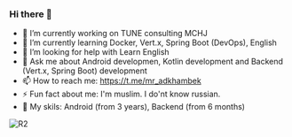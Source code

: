 ### Hi there 👋


- 🔭  I’m currently working on TUNE consulting MCHJ
- 🌱  I’m currently learning Docker, Vert.x, Spring Boot (DevOps), English
- 🤔  I’m looking for help with Learn English
- 💬  Ask me about Android developmen, Kotlin development and Backend (Vert.x, Spring Boot) development
- 📫  How to reach me: https://t.me/mr_adkhambek
- ⚡   Fun fact about me: I'm muslim. I do'nt know russian.
- 🤯  My skils: Android (from 3 years), Backend (from 6 months)


![R2](https://media.giphy.com/media/3owzWgQMNEdnuQFPMs/giphy.gif)
